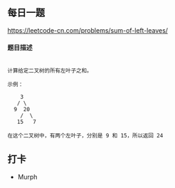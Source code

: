 ## 每日一题
https://leetcode-cn.com/problems/sum-of-left-leaves/

#### 题目描述

```

计算给定二叉树的所有左叶子之和。

示例：

    3
   / \
  9  20
    /  \
   15   7

在这个二叉树中，有两个左叶子，分别是 9 和 15，所以返回 24

```

## 打卡
- Murph
